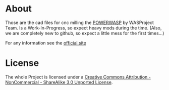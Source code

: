 # About
Those are the cad files for cnc milling the [POWERWASP](http://www.wasproject.it/w/power-wasp/) by WASProject Team.
Is a Work-In-Progress, so expect heavy mods during the time.
(Also, we are completely new to github, so expect a little mess for the first times…)

For any information see the [official site](http://www.wasproject.it/)

# License

The whole Project is licensed under a [Creative Commons Attribution - NonCommercial - ShareAlike 3.0 Unported License](https://creativecommons.org/licenses/by-nc-sa/3.0/).
